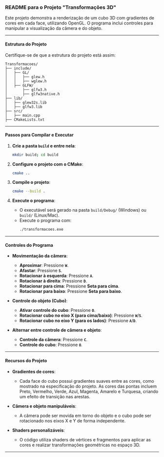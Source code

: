 ### README para o Projeto "Transformações 3D"

Este projeto demonstra a renderização de um cubo 3D com gradientes de cores em cada face, utilizando OpenGL. O programa inclui controles para manipular a visualização da câmera e do objeto.

---

#### Estrutura do Projeto

Certifique-se de que a estrutura do projeto está assim:

```
Transformacoes/
├── include/
│   ├── GL/
│   │   ├── glew.h
│   │   ├── wglew.h
│   ├── GLFW/
│       ├── glfw3.h
│       ├── glfw3native.h
├── lib/
│   ├── glew32s.lib
│   ├── glfw3.lib
├── src/
│   ├── main.cpp
├── CMakeLists.txt
```

---

#### Passos para Compilar e Executar

1. **Crie a pasta `build` e entre nela**:

   ```bash
   mkdir build; cd build
   ```

2. **Configure o projeto com o CMake**:

   ```bash
   cmake ..
   ```

3. **Compile o projeto**:

   ```bash
   cmake --build .
   ```

4. **Execute o programa**:
   - O executável será gerado na pasta `build/Debug/` (Windows) ou `build/` (Linux/Mac).
   - Execute o programa com:
     ```bash
     ./transformacoes.exe
     ```

---

#### Controles do Programa

- **Movimentação da câmera**:

  - **Aproximar**: Pressione **`W`**.
  - **Afastar**: Pressione **`S`**.
  - **Rotacionar à esquerda**: Pressione **`A`**.
  - **Rotacionar à direita**: Pressione **`D`**.
  - **Rotacionar para cima**: Pressione **Seta para cima**.
  - **Rotacionar para baixo**: Pressione **Seta para baixo**.

- **Controle do objeto (Cubo)**:

  - **Ativar controle do cubo**: Pressione **`O`**.
  - **Rotacionar cubo no eixo X (para cima/baixo)**: Pressione **`W`**/**`S`**.
  - **Rotacionar cubo no eixo Y (para os lados)**: Pressione **`A`**/**`D`**.

- **Alternar entre controle de câmera e objeto**:
  - **Controle da câmera**: Pressione **`C`**.
  - **Controle do cubo**: Pressione **`O`**.

---

#### Recursos do Projeto

- **Gradientes de cores**:

  - Cada face do cubo possui gradientes suaves entre as cores, como mostrado na especificação do projeto. As cores das pontas incluem Preto, Vermelho, Verde, Azul, Magenta, Amarelo e Turquesa, criando um efeito de transição nas arestas.

- **Câmera e objeto manipuláveis**:

  - A câmera pode ser movida em torno do objeto e o cubo pode ser rotacionado nos eixos X e Y de forma independente.

- **Shaders personalizáveis**:
  - O código utiliza shaders de vértices e fragmentos para aplicar as cores e realizar transformações geométricas no espaço 3D.

---
